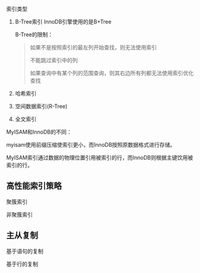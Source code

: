 索引类型

1. B-Tree索引 InnoDB引擎使用的是B+Tree

	B-Tree的限制：
	> 如果不是按照索引的最左列开始查找，则无法使用索引
	>  
	> 不能跳过索引中的列
	>
	> 如果查询中有某个列的范围查询，则其右边所有列都无法使用索引优化查找
	
2. 哈希索引
3. 空间数据索引(R-Tree)
4. 全文索引


MyISAM和InnoDB的不同：

myisam使用前缀压缩使索引更小，而InnoDB按照原数据格式进行存储。

MyISAM索引通过数据的物理位置引用被索引的行，而InnoDB则根据主键饮用被索引的行。



## 高性能索引策略

聚簇索引

非聚簇索引


## 主从复制

基于语句的复制

基于行的复制
